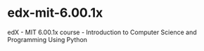 # edx-mit-6.00.1x
edX - MIT 6.00.1x course - Introduction to Computer Science and Programming Using Python
